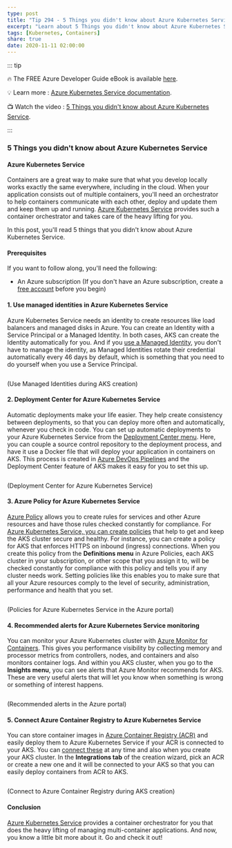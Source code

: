 ```yaml
---
type: post
title: "Tip 294 - 5 Things you didn't know about Azure Kubernetes Service"
excerpt: "Learn about 5 Things you didn't know about Azure Kubernetes Service"
tags: [Kubernetes, Containers]
share: true
date: 2020-11-11 02:00:00
---
```


::: tip 

:fire:  The FREE Azure Developer Guide eBook is available [here](http://aka.ms/azuredevebook?WT.mc_id=docs-azuredevtips-azureappsdev).

:bulb: Learn more : [Azure Kubernetes Service documentation](https://azure.microsoft.com/services/kubernetes-service/?WT.mc_id=azure-azuredevtips-azureappsdev). 

:tv: Watch the video : [5 Things you didn't know about Azure Kubernetes Service](https://youtu.be/Hb6VExxq-lw?WT.mc_id=youtube-azuredevtips-azureappsdev).

:::

### 5 Things you didn't know about Azure Kubernetes Service

#### Azure Kubernetes Service
Containers are a great way to make sure that what you develop locally works exactly the same everywhere, including in the cloud. When your application consists out of multiple containers, you'll need an orchestrator to help containers communicate with each other, deploy and update them and keep them up and running. [Azure Kubernetes Service](https://azure.microsoft.com/services/kubernetes-service/?WT.mc_id=azure-azuredevtips-azureappsdev) provides such a container orchestrator and takes care of the heavy lifting for you.

In this post, you'll read 5 things that you didn't know about Azure Kubernetes Service. 

#### Prerequisites
If you want to follow along, you'll need the following:
* An Azure subscription (If you don't have an Azure subscription, create a [free account](https://azure.microsoft.com/free/?WT.mc_id=azure-azuredevtips-azureappsdev) before you begin)

#### 1. Use managed identities in Azure Kubernetes Service
Azure Kubernetes Service needs an identity to create resources like load balancers and managed disks in Azure. You can create an Identity with a Service Principal or a Managed Identity. In both cases, AKS can create the Identity automatically for you. And if you [use a Managed Identity](https://docs.microsoft.com/azure/aks/use-managed-identity?WT.mc_id=docs-azuredevtips-azureappsdev), you don't have to manage the identity, as Managed Identities rotate their credential automatically every 46 days by default, which is something that you need to do yourself when you use a Service Principal. 

<img :src="$withBase('/files/80managedidentity.png')">

(Use Managed Identities during AKS creation)

#### 2. Deployment Center for Azure Kubernetes Service
Automatic deployments make your life easier. They help create consistency between deployments, so that you can deploy more often and automatically, whenever you check in code. You can set up automatic deployments to your Azure Kubernetes Service from the [Deployment Center menu](https://docs.microsoft.com/azure/aks/deployment-center-launcher?WT.mc_id=docs-azuredevtips-azureappsdev). Here, you can couple a source control repository to the deployment process, and have it use a Docker file that will deploy your application in containers on AKS. This process is created in [Azure DevOps Pipelines](https://azure.microsoft.com/services/devops/pipelines/?WT.mc_id=azure-azuredevtips-azureappsdev) and the Deployment Center feature of AKS makes it easy for you to set this up. 

<img :src="$withBase('/files/80deploymentcenter.png')">

(Deployment Center for Azure Kubernetes Service)

#### 3. Azure Policy for Azure Kubernetes Service
[Azure Policy](https://docs.microsoft.com/azure/governance/policy/tutorials/create-and-manage?WT.mc_id=docs-azuredevtips-azureappsdev) allows you to create rules for services and other Azure resources and have those rules checked constantly for compliance. For [Azure Kubernetes Service, you can create policies](https://docs.microsoft.com/azure/governance/policy/concepts/policy-for-kubernetes?WT.mc_id=docs-azuredevtips-azureappsdev) that help to get and keep the AKS cluster secure and healthy. For instance, you can create a policy for AKS that enforces HTTPS on inbound (ingress) connections. When you create this policy from the **Definitions menu** in Azure Policies, each AKS cluster in your subscription, or other scope that you assign it to, will be checked constantly for compliance with this policy and tells you if any cluster needs work. Setting policies like this enables you to make sure that all your Azure resources comply to the level of security, administration, performance and health that you set. 

<img :src="$withBase('/files/80policy.png')">

(Policies for Azure Kubernetes Service in the Azure portal)

#### 4. Recommended alerts for Azure Kubernetes Service monitoring
You can monitor your Azure Kubernetes cluster with [Azure Monitor for Containers](https://docs.microsoft.com/azure/azure-monitor/insights/container-insights-overview?WT.mc_id=docs-azuredevtips-azureappsdev). This gives you performance visibility by collecting memory and processor metrics from controllers, nodes, and containers and also monitors container logs. And within you AKS cluster, when you go to the **Insights menu**, you can see alerts that Azure Monitor recommends for AKS. These are very useful alerts that will let you know when something is wrong or something of interest happens. 

<img :src="$withBase('/files/80recommenedalerts.png')">

(Recommended alerts in the Azure portal)

#### 5. Connect Azure Container Registry to Azure Kubernetes Service
You can store container images in [Azure Container Registry (ACR)](https://docs.microsoft.com/azure/container-registry/?WT.mc_id=docs-azuredevtips-azureappsdev) and easily deploy them to Azure Kubernetes Service  if your ACR is connected to your AKS. You can [connect these](https://docs.microsoft.com/azure/aks/cluster-container-registry-integration?WT.mc_id=docs-azuredevtips-azureappsdev) at any time and also when you create your AKS cluster. In the **Integrations tab** of the creation wizard, pick an ACR or create a new one and it will be connected to your AKS so that you can easily deploy containers from ACR to AKS. 

<img :src="$withBase('/files/80containerregistry.png')">

(Connect to Azure Container Registry during AKS creation)

#### Conclusion
[Azure Kubernetes Service](https://azure.microsoft.com/services/kubernetes-service/?WT.mc_id=azure-azuredevtips-azureappsdev) provides a container orchestrator for you that does the heavy lifting of managing multi-container applications. And now, you know a little bit more about it. Go and check it out!
